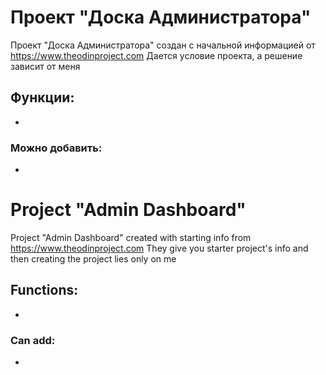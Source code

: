# Проект "Доска Администратора"

Проект "Доска Администратора" создан с начальной информацией от https://www.theodinproject.com Дается условие проекта, а решение зависит от меня

## Функции:

-

### Можно добавить:

-

# Project "Admin Dashboard"

Project "Admin Dashboard" created with starting info from https://www.theodinproject.com They give you starter project's info and then creating the project lies only on me

## Functions:

-

### Can add:

-
